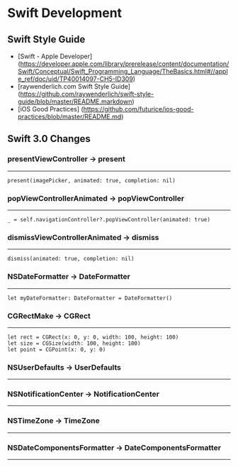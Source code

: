 # Swift Development

## Swift Style Guide
- [Swift - Apple Developer] (https://developer.apple.com/library/prerelease/content/documentation/Swift/Conceptual/Swift_Programming_Language/TheBasics.html#//apple_ref/doc/uid/TP40014097-CH5-ID309)
- [raywenderlich.com Swift Style Guide] (https://github.com/raywenderlich/swift-style-guide/blob/master/README.markdown)
- [iOS Good Practices] (https://github.com/futurice/ios-good-practices/blob/master/README.md)

## Swift 3.0 Changes

### presentViewController → present
------
```
present(imagePicker, animated: true, completion: nil)
```

### popViewControllerAnimated → popViewController
------
```
_ = self.navigationController?.popViewController(animated: true)
```

### dismissViewControllerAnimated → dismiss
------
```
dismiss(animated: true, completion: nil)
```

### NSDateFormatter → DateFormatter
------
```
let myDateFormatter: DateFormatter = DateFormatter()
```
 
### CGRectMake → CGRect
------
```
let rect = CGRect(x: 0, y: 0, width: 100, height: 100)
let size = CGSize(width: 100, height: 100)
let point = CGPoint(x: 0, y: 0)
```

### NSUserDefaults → UserDefaults
------

### NSNotificationCenter → NotificationCenter
------

### NSTimeZone → TimeZone
------

### NSDateComponentsFormatter → DateComponentsFormatter
------
